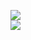 [![](https://img.shields.io/badge/Made%20With-Github%20Spray-lightgrey.svg?style=for-the-badge&logo=github)](https://github.com/Annihil/github-spray#12670)  
[![](https://i.imgur.com/2DrTn0Z.gif)](https://github.com/Annihil/github-spray)
